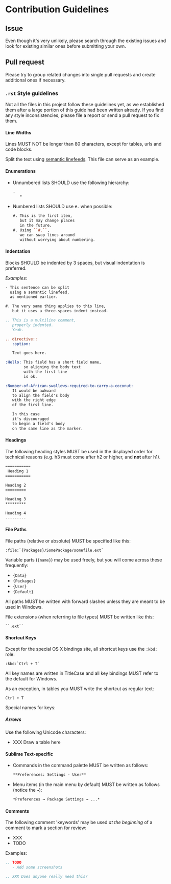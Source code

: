 # Contribution Guidelines


## Issue

Even though it's very unlikely,
please search through the existing issues
and look for existing similar ones
before submitting your own.


## Pull request

Please try to group related changes into single pull requests
and create additional ones if necessary.


### `.rst` Style guidelines

Not all the files in this project
follow these guidelines yet,
as we established them
after a large portion of this guide had been written already.
If you find any style inconsistencies,
please file a report or send a pull request to fix them.

#### Line Widths

Lines MUST NOT be longer than 80 characters,
except for tables, urls and code blocks.

Split the text using [semantic linefeeds][].
This file can serve as an example.

[semantic linefeeds]: http://rhodesmill.org/brandon/2012/one-sentence-per-line/

#### Enumerations

- Unnumbered lists SHOULD use the following hierarchy:

  ```rst
  -
     *
  ```

- Numbered lists SHOULD use `#.` when possible:

  ```rst
  #. This is the first item,
     but it may change places
     in the future.
  #. Using ``#.``,
     we can swap lines around
     without worrying about numbering.
  ```

#### Indentation

Blocks SHOULD be indented by 3 spaces,
but visual indentation is preferred.

*Examples:*

```rst
- This sentence can be split
  using a semantic linefeed,
  as mentioned earlier.

#. The very same thing applies to this line,
   but it uses a three-spaces indent instead.

.. This is a multiline comment,
   properly indented.
   Yeah.

.. directive::
   :option:

   Text goes here.

:Hello: This field has a short field name,
        so aligning the body text
        with the first line
        is ok.

:Number-of-African-swallows-required-to-carry-a-coconut:
   It would be awkward
   to align the field's body
   with the right edge
   of the first line.

   In this case
   it's discouraged
   to begin a field's body
   on the same line as the marker.
```

#### Headings

The following heading styles
MUST be used in the displayed order
for technical reasons
(e.g. h3 must come after h2 or higher,
and **not** after h1).

```rst
===========
 Heading 1
===========

Heading 2
=========

Heading 3
*********

Heading 4
---------
```

#### File Paths

File paths (relative or absolute)
MUST be specified like this:

    :file:`{Packages}/SomePackage/somefile.ext`

Variable parts (`{name}`) may be used freely,
but you will come across these frequently:

- `{Data}`
- `{Packages}`
- `{User}`
- `{Default}`

All paths MUST be written with forward slashes
unless they are meant to be used in Windows.

File extensions (when referring to file types)
MUST be written like this:

    ``.ext``

#### Shortcut Keys

Except for the special OS X bindings site,
all shortcut keys use the `:kbd:` role:

```
:kbd:`Ctrl + T`
```

All key names are written in TitleCase
and all key bindings MUST refer
to the default for Windows.

As an exception, in tables you MUST
write the shortcut as regular text:

```
Ctrl + T
```

Special names for keys:

##### Arrows

Use the following Unicode characters:

- XXX Draw a table here

#### Sublime Text-specific

- Commands in the command palette
  MUST be written as follows:

  ```rst
  **Preferences: Settings - User**
  ```

- Menu items (in the main menu by default)
  MUST be written as follows (notice the `→`):

  ```rst
  *Preferences → Package Settings → ...*
  ```

#### Comments

The following comment 'keywords' may be used
*at the beginning* of a comment
to mark a section for review:

- XXX
- TODO

Examples:

```rst
.. TODO
   - Add some screenshots

.. XXX Does anyone really need this?
```
